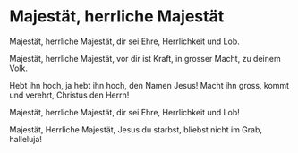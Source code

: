 # Majestät, herrliche Majestät 

Majestät, herrliche Majestät, dir sei Ehre, Herrlichkeit und Lob.

Majestät, herrliche Majestät, vor dir ist Kraft, in grosser Macht, zu deinem Volk.

Hebt ihn hoch, ja hebt ihn hoch, den Namen Jesus! Macht ihn gross, kommt und verehrt, Christus den Herrn!

Majestät, herrliche Majestät, dir sei Ehre, Herrlichkeit und Lob! 

Majestät, Herrliche Majestät, Jesus du starbst, bliebst nicht im Grab, halleluja! 
